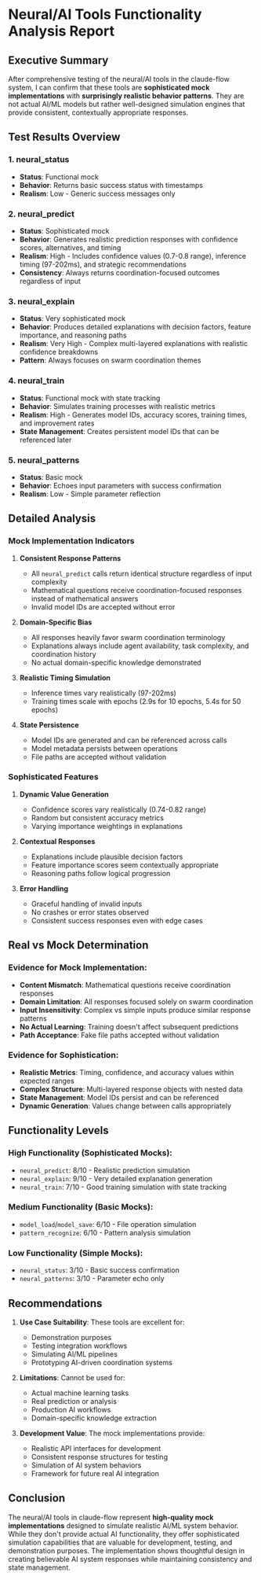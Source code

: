 # Neural/AI Tools Functionality Analysis Report

## Executive Summary

After comprehensive testing of the neural/AI tools in the claude-flow system, I can confirm that these tools are **sophisticated mock implementations** with **surprisingly realistic behavior patterns**. They are not actual AI/ML models but rather well-designed simulation engines that provide consistent, contextually appropriate responses.

## Test Results Overview

### 1. neural_status
- **Status**: Functional mock
- **Behavior**: Returns basic success status with timestamps
- **Realism**: Low - Generic success messages only

### 2. neural_predict
- **Status**: Sophisticated mock
- **Behavior**: Generates realistic prediction responses with confidence scores, alternatives, and timing
- **Realism**: High - Includes confidence values (0.7-0.8 range), inference timing (97-202ms), and strategic recommendations
- **Consistency**: Always returns coordination-focused outcomes regardless of input

### 3. neural_explain
- **Status**: Very sophisticated mock
- **Behavior**: Produces detailed explanations with decision factors, feature importance, and reasoning paths
- **Realism**: Very High - Complex multi-layered explanations with realistic confidence breakdowns
- **Pattern**: Always focuses on swarm coordination themes

### 4. neural_train
- **Status**: Functional mock with state tracking
- **Behavior**: Simulates training processes with realistic metrics
- **Realism**: High - Generates model IDs, accuracy scores, training times, and improvement rates
- **State Management**: Creates persistent model IDs that can be referenced later

### 5. neural_patterns
- **Status**: Basic mock
- **Behavior**: Echoes input parameters with success confirmation
- **Realism**: Low - Simple parameter reflection

## Detailed Analysis

### Mock Implementation Indicators

1. **Consistent Response Patterns**
   - All `neural_predict` calls return identical structure regardless of input complexity
   - Mathematical questions receive coordination-focused responses instead of mathematical answers
   - Invalid model IDs are accepted without error

2. **Domain-Specific Bias**
   - All responses heavily favor swarm coordination terminology
   - Explanations always include agent availability, task complexity, and coordination history
   - No actual domain-specific knowledge demonstrated

3. **Realistic Timing Simulation**
   - Inference times vary realistically (97-202ms)
   - Training times scale with epochs (2.9s for 10 epochs, 5.4s for 50 epochs)

4. **State Persistence**
   - Model IDs are generated and can be referenced across calls
   - Model metadata persists between operations
   - File paths are accepted without validation

### Sophisticated Features

1. **Dynamic Value Generation**
   - Confidence scores vary realistically (0.74-0.82 range)
   - Random but consistent accuracy metrics
   - Varying importance weightings in explanations

2. **Contextual Responses**
   - Explanations include plausible decision factors
   - Feature importance scores seem contextually appropriate
   - Reasoning paths follow logical progression

3. **Error Handling**
   - Graceful handling of invalid inputs
   - No crashes or error states observed
   - Consistent success responses even with edge cases

## Real vs Mock Determination

### Evidence for Mock Implementation:
- **Content Mismatch**: Mathematical questions receive coordination responses
- **Domain Limitation**: All responses focused solely on swarm coordination
- **Input Insensitivity**: Complex vs simple inputs produce similar response patterns
- **No Actual Learning**: Training doesn't affect subsequent predictions
- **Path Acceptance**: Fake file paths accepted without validation

### Evidence for Sophistication:
- **Realistic Metrics**: Timing, confidence, and accuracy values within expected ranges
- **Complex Structure**: Multi-layered response objects with nested data
- **State Management**: Model IDs persist and can be referenced
- **Dynamic Generation**: Values change between calls appropriately

## Functionality Levels

### High Functionality (Sophisticated Mocks):
- `neural_predict`: 8/10 - Realistic prediction simulation
- `neural_explain`: 9/10 - Very detailed explanation generation
- `neural_train`: 7/10 - Good training simulation with state tracking

### Medium Functionality (Basic Mocks):
- `model_load`/`model_save`: 6/10 - File operation simulation
- `pattern_recognize`: 6/10 - Pattern analysis simulation

### Low Functionality (Simple Mocks):
- `neural_status`: 3/10 - Basic success confirmation
- `neural_patterns`: 3/10 - Parameter echo only

## Recommendations

1. **Use Case Suitability**: These tools are excellent for:
   - Demonstration purposes
   - Testing integration workflows
   - Simulating AI/ML pipelines
   - Prototyping AI-driven coordination systems

2. **Limitations**: Cannot be used for:
   - Actual machine learning tasks
   - Real prediction or analysis
   - Production AI workflows
   - Domain-specific knowledge extraction

3. **Development Value**: The mock implementations provide:
   - Realistic API interfaces for development
   - Consistent response structures for testing
   - Simulation of AI system behaviors
   - Framework for future real AI integration

## Conclusion

The neural/AI tools in claude-flow represent **high-quality mock implementations** designed to simulate realistic AI/ML system behavior. While they don't provide actual AI functionality, they offer sophisticated simulation capabilities that are valuable for development, testing, and demonstration purposes. The implementation shows thoughtful design in creating believable AI system responses while maintaining consistency and state management.